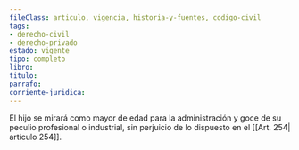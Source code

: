 ```yaml
---
fileClass: articulo, vigencia, historia-y-fuentes, codigo-civil
tags:
- derecho-civil
- derecho-privado
estado: vigente
tipo: completo
libro:
titulo:
parrafo:
corriente-juridica:
---
```

El hijo se mirará como mayor de edad para la administración y goce de su peculio profesional o industrial, sin perjuicio de lo dispuesto en el [[Art. 254| artículo 254]].